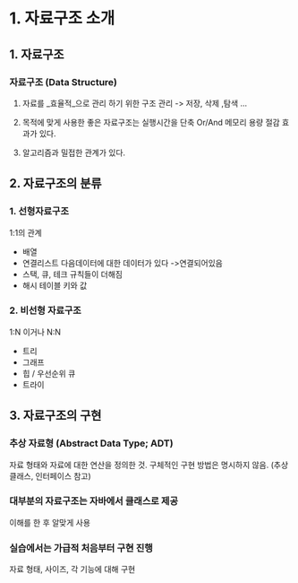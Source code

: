 <h1 id="1-자료구조-소개">1. 자료구조 소개</h1>
<h2 id="1-자료구조">1. 자료구조</h2>
<h3 id="자료구조-data-structure">자료구조 (Data Structure)</h3>
<ol>
<li><p>자료를 _효율적_으로 관리 하기 위한 구조
관리 -&gt; 저장, 삭제 ,탐색 ...</p>
</li>
<li><p>목적에 맞게 사용한 좋은 자료구조는 실행시간을 단축 Or/And 메모리 용량 절감 효과가 있다.</p>
</li>
<li><p>알고리즘과 밀접한 관계가 있다.</p>
</li>
</ol>
<h2 id="2-자료구조의-분류">2. 자료구조의 분류</h2>
<h3 id="1-선형자료구조">1. 선형자료구조</h3>
<p>1:1의 관계</p>
<ul>
<li>배열</li>
<li>연결리스트
다음데이터에 대한 데이터가 있다 -&gt;연결되어있음</li>
<li>스택, 큐, 테크
규칙들이 더해짐</li>
<li>해시 테이블
키와 값</li>
</ul>
<h3 id="2-비선형-자료구조">2. 비선형 자료구조</h3>
<p>1:N 이거나 N:N</p>
<ul>
<li>트리</li>
<li>그래프</li>
<li>힙 / 우선순위 큐</li>
<li>트라이</li>
</ul>
<h2 id="3-자료구조의-구현">3. 자료구조의 구현</h2>
<h3 id="추상-자료형-abstract-data-type-adt">추상 자료형 (Abstract Data Type; ADT)</h3>
<p>자료 형태와 자료에 대한 연산을 정의한 것.
구체적인 구현 방법은 명시하지 않음.
(추상클래스, 인터페이스 참고)</p>
<h3 id="대부분의-자료구조는-자바에서-클래스로-제공">대부분의 자료구조는 자바에서 클래스로 제공</h3>
<p>이해를 한 후 알맞게 사용</p>
<h3 id="실습에서는-가급적-처음부터-구현-진행">실습에서는 가급적 처음부터 구현 진행</h3>
<p>자료 형태, 사이즈, 각 기능에 대해 구현</p>